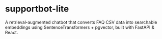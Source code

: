 # supportbot-lite
A retrieval-augmented chatbot that converts FAQ CSV data into searchable embeddings using SentenceTransformers + pgvector, built with FastAPI &amp; React.
